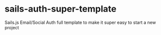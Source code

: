 # sails-auth-super-template
Sails.js Email/Social Auth full template to make it super easy to start a new project
